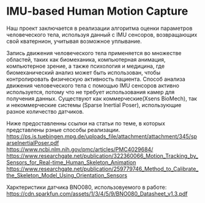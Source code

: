 # IMU-based Human Motion Capture

Наш проект заключается в реализации алгоритма оценки параметров человеческого тела, используя данный с IMU сенсоров, возвращающих свой кватернион, учитывая возможное уплывание.

Запись движения человеческого тела применяется во множестве областей, таких как биомеханика, компьютерная анимация, компьютерное зрение, а также психология и медицина, где биомеханический анализ может быть использован, чтобы контролировать физическую активность пациента.
Способ анализа движения человеческого тела с помощью IMU сенсоров активно используется, потому что не требует использования камер для получения данных. Существуют как коммерческие(Xsens BioMech), так и некоммерческие системы (Sparse Inertial Poser), использующие разное количество датчиков. 

Ниже предоставленны ссылки на статьи по теме, в которых представлены рзные способы реализации.
https://ps.is.tuebingen.mpg.de/uploads_file/attachment/attachment/345/sparseInertialPoser.pdf
https://www.ncbi.nlm.nih.gov/pmc/articles/PMC4029684/
https://www.researchgate.net/publication/322360066_Motion_Tracking_by_Sensors_for_Real-time_Human_Skeleton_Animation
https://www.researchgate.net/publication/259779746_Method_to_Calibrate_the_Skeleton_Model_Using_Orientation_Sensors

Харктеристики датчика BNO080, использовуемого в работе:
https://cdn.sparkfun.com/assets/1/3/4/5/9/BNO080_Datasheet_v1.3.pdf
